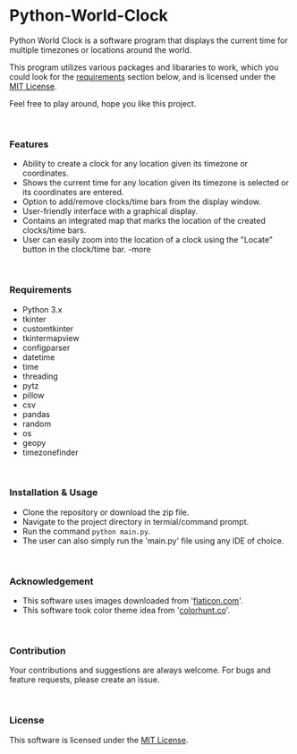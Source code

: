 <h1>Python-World-Clock</h1>

<p>Python World Clock is a software program that displays the current time for multiple timezones or locations around the world.</p>

<p>This program utilizes various packages and libararies to work, which you could look for the <a href = "#Requirements">requirements</a> section below, and is licensed under the <a href = "https://github.com/saiyam-sandhir/Python-World-Clock/blob/master/LICENSE">MIT License</a>.</p>

<p>Feel free to play around, hope you like this project.</p>

</br>

<h3>Features</h3>

- Ability to  create a clock for any location given its timezone or coordinates.
- Shows the current time for any location given its timezone is selected or its coordinates are entered.
- Option to add/remove clocks/time bars from the display window.
- User-friendly interface with a graphical display.
- Contains an integrated map that marks the location of the created clocks/time bars.
- User can easily zoom into the location of a clock using the "Locate" button in the clock/time bar.
-more

</br>

<h3 id = "Requirements">Requirements</h3>

- Python 3.x
- tkinter
- customtkinter
- tkintermapview
- configparser
- datetime
- time
- threading
- pytz
- pillow
- csv
- pandas
- random
- os
- geopy
- timezonefinder

</br>

<h3>Installation & Usage</h3>

- Clone the repository or download the zip file.
- Navigate to the project directory in termial/command prompt.
- Run the command <code>python main.py</code>.
- The user can also simply run the 'main.py' file using any IDE of choice.

</br>

<h3>Acknowledgement</h3>

- This software uses images downloaded from '<a href = "https://www.flaticon.com">flaticon.com</a>'.
- This software took color theme idea from '<a href = "https://colorhunt.co/">colorhunt.co</a>'.

</br>

<h3>Contribution</h3>

<p>Your contributions and suggestions are always welcome. For bugs and feature requests, please create an issue.</p>

</br>

<h3>License</h3>

This software is licensed under the <a href = "https://github.com/saiyam-sandhir/Python-World-Clock/blob/master/LICENSE">MIT License</a>.
